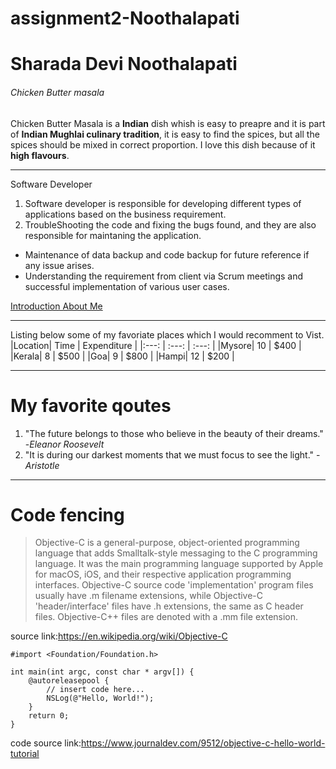 # assignment2-Noothalapati
# Sharada Devi Noothalapati
###### Chicken Butter masala
Chicken Butter Masala is a **Indian** dish whish is easy to preapre and it is part of **Indian Mughlai culinary tradition**, it is easy to find the spices, but all the spices should be mixed in correct proportion. I love this dish because of it **high flavours**.

---
Software Developer
1. Software developer is responsible for developing different types of applications based on the business requirement.
2. TroubleShooting the code and fixing the bugs found, and they are also responsible for maintaning the application.

- Maintenance of data backup and code backup for future reference if any issue arises.
- Understanding the requirement from client via Scrum meetings and successful implementation of various user cases.

[Introduction About Me](AboutMe.md)

---

Listing below some of my favoriate places which I would recomment to Vist.
|Location| Time | Expenditure |
|:---: | :---: | :---: |
|Mysore| 10 | $400 |
|Kerala| 8 | $500 |
|Goa| 9 | $800 |
|Hampi| 12 | $200 |

---
# My favorite qoutes

1. "The future belongs to those who believe in the beauty of their dreams." -*Eleanor Roosevelt*
2. "It is during our darkest moments that we must focus to see the light." -*Aristotle*

---
# Code fencing
> Objective-C is a general-purpose, object-oriented programming language that adds Smalltalk-style messaging to the C programming language. It was the main programming language supported by Apple for macOS, iOS, and their respective application programming interfaces. Objective-C source code 'implementation' program files usually have .m filename extensions, while Objective-C 'header/interface' files have .h extensions, the same as C header files. Objective-C++ files are denoted with a .mm file extension.

source link:<https://en.wikipedia.org/wiki/Objective-C>

```
#import <Foundation/Foundation.h>

int main(int argc, const char * argv[]) {
    @autoreleasepool {
        // insert code here...
        NSLog(@"Hello, World!");
    }
    return 0;
}

```
code source link:<https://www.journaldev.com/9512/objective-c-hello-world-tutorial>